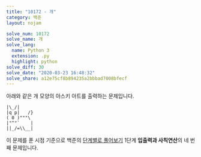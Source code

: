 ```yaml
---
title: "10172 - 개"
category: 백준
layout: nojam

solve_num: 10172
solve_name: 개
solve_lang:
  name: Python 3
  extension: .py
  highlight: python
solve_diff: 30
solve_date: "2020-03-23 16:48:32"
solve_share: a12e75cf8b894235a2bbbad7008bfecf
---
```


아래와 같은 개 모양의 아스키 아트를 출력하는 문제입니다.

```
|\_/|
|q p|   /}
( 0 )"""\
|"^"`    |
||_/=\\__|
```

이 문제를 푼 시점 기준으로 백준의 [단계별로 풀어보기](http://noj.am/p/s) 1단계 **입출력과 사칙연산**의 네 번째 문제입니다.
